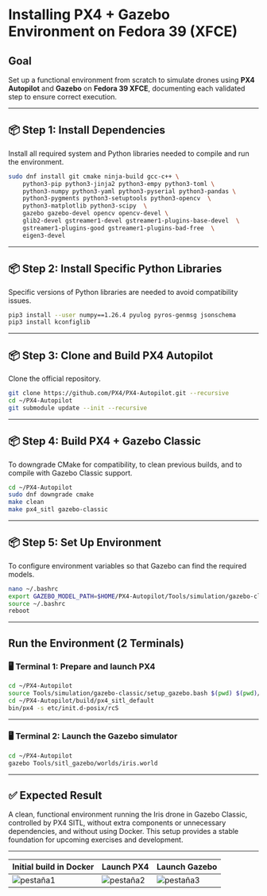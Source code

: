 # Installing PX4 + Gazebo Environment on Fedora 39 (XFCE)

## Goal

Set up a functional environment from scratch to simulate drones using **PX4 Autopilot** and 
**Gazebo** on **Fedora 39 XFCE**, documenting each validated step to ensure correct execution.

---

## 📦 Step 1: Install Dependencies

Install all required system and Python libraries needed to compile and run the environment.

```bash
sudo dnf install git cmake ninja-build gcc-c++ \
	python3-pip python3-jinja2 python3-empy python3-toml \
	python3-numpy python3-yaml python3-pyserial python3-pandas \
	python3-pygments python3-setuptools python3-opencv  \
	python3-matplotlib python3-scipy  \
	gazebo gazebo-devel opencv opencv-devel \
	glib2-devel gstreamer1-devel gstreamer1-plugins-base-devel  \
	gstreamer1-plugins-good gstreamer1-plugins-bad-free  \
	eigen3-devel
```

---

## 📦 Step 2: Install Specific Python Libraries

Specific versions of Python libraries are needed to avoid compatibility issues.

```bash
pip3 install --user numpy==1.26.4 pyulog pyros-genmsg jsonschema
pip3 install kconfiglib
```

---

## 📦 Step 3: Clone and Build PX4 Autopilot

Clone the official repository.

```bash
git clone https://github.com/PX4/PX4-Autopilot.git --recursive
cd ~/PX4-Autopilot
git submodule update --init --recursive
```

---

## 📦 Step 4: Build PX4 + Gazebo Classic

To downgrade CMake for compatibility, to clean previous builds, 
and to compile with Gazebo Classic support.

```bash
cd ~/PX4-Autopilot
sudo dnf downgrade cmake
make clean
make px4_sitl gazebo-classic
```

---

## 📦 Step 5: Set Up Environment

To configure environment variables so that Gazebo can find the required models.

```bash
nano ~/.bashrc
export GAZEBO_MODEL_PATH=$HOME/PX4-Autopilot/Tools/simulation/gazebo-classic/sitl_gazebo-classic/models
source ~/.bashrc
reboot
```

---


## Run the Environment (2 Terminals)


### 🖥 Terminal 1: Prepare and launch PX4

```bash
cd ~/PX4-Autopilot
source Tools/simulation/gazebo-classic/setup_gazebo.bash $(pwd) $(pwd)/build/px4_sitl_default
cd ~/PX4-Autopilot/build/px4_sitl_default
bin/px4 -s etc/init.d-posix/rcS
```

---

### 🖥 Terminal 2: Launch the Gazebo simulator

```bash
cd ~/PX4-Autopilot
gazebo Tools/sitl_gazebo/worlds/iris.world
```

---

## ✅ Expected Result

A clean, functional environment running the Iris drone in Gazebo Classic, controlled by PX4 SITL, 
without extra components or unnecessary dependencies, and without using Docker. 
This setup provides a stable foundation for upcoming exercises and development.


---
 
|  Initial build in Docker   |       Launch PX4          |       Launch Gazebo       |
|----------------------------|---------------------------|---------------------------|
| ![pestaña1](xpestaña1.png) | ![pestaña2](xpestaña2.png)| ![pestaña3](xpestaña3.png)|

